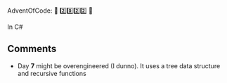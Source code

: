 AdventOfCode: :christmas_tree: :two::zero::two::two: :christmas_tree:


In C#


## Comments
* Day **7** might be overengineered (I dunno). It uses a tree data structure and recursive functions
